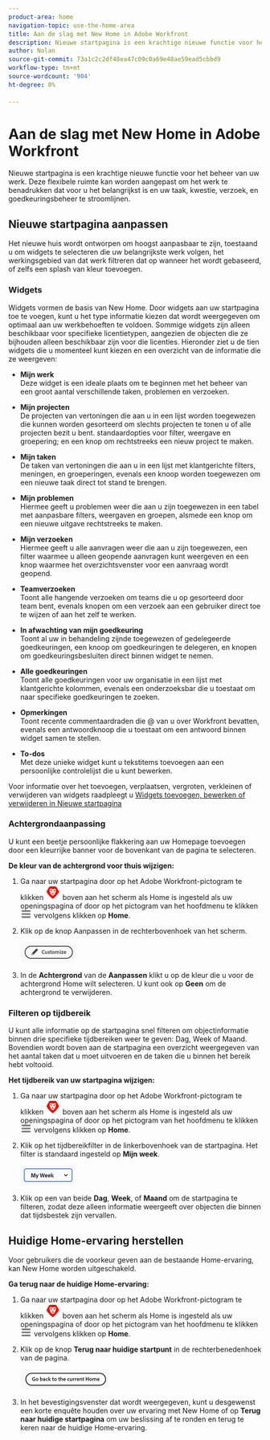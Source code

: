 ```yaml
---
product-area: home
navigation-topic: use-the-home-area
title: Aan de slag met New Home in Adobe Workfront
description: Nieuwe startpagina is een krachtige nieuwe functie voor het beheer van uw werk.
author: Nolan
source-git-commit: 73a1c2c2df48ea47c09c0a69e48ae59ead5cbbd9
workflow-type: tm+mt
source-wordcount: '904'
ht-degree: 0%

---
```



# Aan de slag met New Home in Adobe Workfront

Nieuwe startpagina is een krachtige nieuwe functie voor het beheer van uw werk. Deze flexibele ruimte kan worden aangepast om het werk te benadrukken dat voor u het belangrijkst is en uw taak, kwestie, verzoek, en goedkeuringsbeheer te stroomlijnen.

## Nieuwe startpagina aanpassen

Het nieuwe huis wordt ontworpen om hoogst aanpasbaar te zijn, toestaand u om widgets te selecteren die uw belangrijkste werk volgen, het werkingsgebied van dat werk filtreren dat op wanneer het wordt gebaseerd, of zelfs een splash van kleur toevoegen.

### Widgets

Widgets vormen de basis van New Home. Door widgets aan uw startpagina toe te voegen, kunt u het type informatie kiezen dat wordt weergegeven om optimaal aan uw werkbehoeften te voldoen. Sommige widgets zijn alleen beschikbaar voor specifieke licentietypen, aangezien de objecten die ze bijhouden alleen beschikbaar zijn voor die licenties. Hieronder ziet u de tien widgets die u momenteel kunt kiezen en een overzicht van de informatie die ze weergeven:

* **Mijn werk**\
    Deze widget is een ideale plaats om te beginnen met het beheer van een groot aantal verschillende taken, problemen en verzoeken.

* **Mijn projecten**\
    De projecten van vertoningen die aan u in een lijst worden toegewezen die kunnen worden gesorteerd om slechts projecten te tonen u of alle projecten bezit u bent. standaardopties voor filter, weergave en groepering; en een knop om rechtstreeks een nieuw project te maken.

* **Mijn taken**\
    De taken van vertoningen die aan u in een lijst met klantgerichte filters, meningen, en groeperingen, evenals een knoop worden toegewezen om een nieuwe taak direct tot stand te brengen.

* **Mijn problemen**\
    Hiermee geeft u problemen weer die aan u zijn toegewezen in een tabel met aanpasbare filters, weergaven en groepen, alsmede een knop om een nieuwe uitgave rechtstreeks te maken.

* **Mijn verzoeken**\
    Hiermee geeft u alle aanvragen weer die aan u zijn toegewezen, een filter waarmee u alleen geopende aanvragen kunt weergeven en een knop waarmee het overzichtsvenster voor een aanvraag wordt geopend.

* **Teamverzoeken**\
    Toont alle hangende verzoeken om teams die u op gesorteerd door team bent, evenals knopen om een verzoek aan een gebruiker direct toe te wijzen of aan het zelf te werken.

* **In afwachting van mijn goedkeuring**\
    Toont al uw in behandeling zijnde toegewezen of gedelegeerde goedkeuringen, een knoop om goedkeuringen te delegeren, en knopen om goedkeuringsbesluiten direct binnen widget te nemen.

* **Alle goedkeuringen**\
    Toont alle goedkeuringen voor uw organisatie in een lijst met klantgerichte kolommen, evenals een onderzoeksbar die u toestaat om naar specifieke goedkeuringen te zoeken.

* **Opmerkingen**\
    Toont recente commentaardraden die @ van u over Workfront bevatten, evenals een antwoordknoop die u toestaat om een antwoord binnen widget samen te stellen.

* **To-dos**\
    Met deze unieke widget kunt u tekstitems toevoegen aan een persoonlijke controlelijst die u kunt bewerken.

Voor informatie over het toevoegen, verplaatsen, vergroten, verkleinen of verwijderen van widgets raadpleegt u [Widgets toevoegen, bewerken of verwijderen in Nieuwe startpagina](/help/quicksilver/workfront-basics/using-home/new-home/add-edit-remove-widgets-in-new-home.md)

### Achtergrondaanpassing

U kunt een beetje persoonlijke flakkering aan uw Homepage toevoegen door een kleurrijke banner voor de bovenkant van de pagina te selecteren.

**De kleur van de achtergrond voor thuis wijzigen:**

1. Ga naar uw startpagina door op het Adobe Workfront-pictogram te klikken ![Adobe Workfront-pictogram](../new-home/assets/home-icon-30x29.png) boven aan het scherm als Home is ingesteld als uw openingspagina of door op het pictogram van het hoofdmenu te klikken ![Pictogram Hoofdmenu](../new-home/assets/main-menu-icon-left-nav.png) vervolgens klikken op **Home**.

1. Klik op de knop Aanpassen in de rechterbovenhoek van het scherm.

   ![Knop Aanpassen](../new-home/assets/customize-button.png)

1. In de **Achtergrond** van de **Aanpassen** klikt u op de kleur die u voor de achtergrond Home wilt selecteren. U kunt ook op **Geen** om de achtergrond te verwijderen.

### Filteren op tijdbereik

U kunt alle informatie op de startpagina snel filteren om objectinformatie binnen drie specifieke tijdbereiken weer te geven: Dag, Week of Maand. Bovendien wordt boven aan de startpagina een overzicht weergegeven van het aantal taken dat u moet uitvoeren en de taken die u binnen het bereik hebt voltooid.

**Het tijdbereik van uw startpagina wijzigen:**

1. Ga naar uw startpagina door op het Adobe Workfront-pictogram te klikken ![Adobe Workfront-pictogram](../new-home/assets/home-icon-30x29.png) boven aan het scherm als Home is ingesteld als uw openingspagina of door op het pictogram van het hoofdmenu te klikken ![Pictogram Hoofdmenu](../new-home/assets/main-menu-icon-left-nav.png) vervolgens klikken op **Home**.

1. Klik op het tijdbereikfilter in de linkerbovenhoek van de startpagina. Het filter is standaard ingesteld op **Mijn week**.

   ![Vervolgkeuzelijst voor tijdbereikfilter](../new-home/assets/time-range-filter-dropdown-home.png)

1. Klik op een van beide **Dag**, **Week**, of **Maand** om de startpagina te filteren, zodat deze alleen informatie weergeeft over objecten die binnen dat tijdsbestek zijn vervallen.

## Huidige Home-ervaring herstellen

Voor gebruikers die de voorkeur geven aan de bestaande Home-ervaring, kan New Home worden uitgeschakeld.

**Ga terug naar de huidige Home-ervaring:**

1. Ga naar uw startpagina door op het Adobe Workfront-pictogram te klikken ![Adobe Workfront-pictogram](../new-home/assets/home-icon-30x29.png) boven aan het scherm als Home is ingesteld als uw openingspagina of door op het pictogram van het hoofdmenu te klikken ![Pictogram Hoofdmenu](../new-home/assets/main-menu-icon-left-nav.png) vervolgens klikken op **Home**.

1. Klik op de knop **Terug naar huidige startpunt** in de rechterbenedenhoek van de pagina.

   ![Terug naar huidige startknop](../new-home/assets/go-back-to-current-home-button.png)

1. In het bevestigingsvenster dat wordt weergegeven, kunt u desgewenst een korte enquête houden over uw ervaring met New Home of op **Terug naar huidige startpagina** om uw beslissing af te ronden en terug te keren naar de huidige Home-ervaring.
